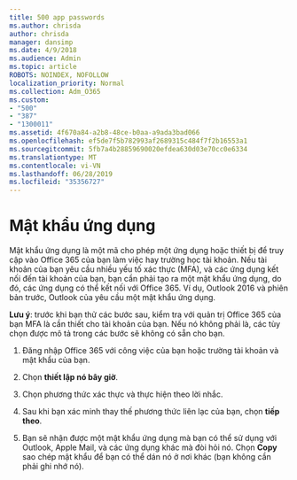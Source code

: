 ```yaml
---
title: 500 app passwords
ms.author: chrisda
author: chrisda
manager: dansimp
ms.date: 4/9/2018
ms.audience: Admin
ms.topic: article
ROBOTS: NOINDEX, NOFOLLOW
localization_priority: Normal
ms.collection: Adm_O365
ms.custom:
- "500"
- "387"
- "1300011"
ms.assetid: 4f670a84-a2b8-48ce-b0aa-a9ada3bad066
ms.openlocfilehash: ef5de7f5b782993af2689315c484f7f2b16553a1
ms.sourcegitcommit: 5fb7a4b28859690020efdea630d03e70cc0e6334
ms.translationtype: MT
ms.contentlocale: vi-VN
ms.lasthandoff: 06/28/2019
ms.locfileid: "35356727"
---
```

# <a name="app-passwords"></a>Mật khẩu ứng dụng

Mật khẩu ứng dụng là một mã cho phép một ứng dụng hoặc thiết bị để truy cập vào Office 365 của bạn làm việc hay trường học tài khoản. Nếu tài khoản của bạn yêu cầu nhiều yếu tố xác thực (MFA), và các ứng dụng kết nối đến tài khoản của bạn, bạn cần phải tạo ra một mật khẩu ứng dụng, do đó, các ứng dụng có thể kết nối với Office 365. Ví dụ, Outlook 2016 và phiên bản trước, Outlook của yêu cầu một mật khẩu ứng dụng.

 **Lưu ý**: trước khi bạn thử các bước sau, kiểm tra với quản trị Office 365 của bạn MFA là cần thiết cho tài khoản của bạn. Nếu nó không phải là, các tùy chọn được mô tả trong các bước sẽ không có sẵn cho bạn.

1. Đăng nhập Office 365 với công việc của bạn hoặc trường tài khoản và mật khẩu của bạn.

2. Chọn **thiết lập nó bây giờ**.

3. Chọn phương thức xác thực và thực hiện theo lời nhắc.

4. Sau khi bạn xác minh thay thế phương thức liên lạc của bạn, chọn **tiếp theo**.

5. Bạn sẽ nhận được một mật khẩu ứng dụng mà bạn có thể sử dụng với Outlook, Apple Mail, và các ứng dụng khác mà đòi hỏi nó. Chọn **Copy** sao chép mật khẩu để bạn có thể dán nó ở nơi khác (bạn không cần phải ghi nhớ nó).
